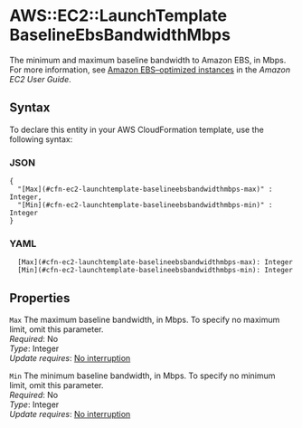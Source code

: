 # AWS::EC2::LaunchTemplate BaselineEbsBandwidthMbps<a name="aws-properties-ec2-launchtemplate-baselineebsbandwidthmbps"></a>

The minimum and maximum baseline bandwidth to Amazon EBS, in Mbps\. For more information, see [Amazon EBS–optimized instances](https://docs.aws.amazon.com/AWSEC2/latest/UserGuide/ebs-optimized.html) in the *Amazon EC2 User Guide*\.

## Syntax<a name="aws-properties-ec2-launchtemplate-baselineebsbandwidthmbps-syntax"></a>

To declare this entity in your AWS CloudFormation template, use the following syntax:

### JSON<a name="aws-properties-ec2-launchtemplate-baselineebsbandwidthmbps-syntax.json"></a>

```
{
  "[Max](#cfn-ec2-launchtemplate-baselineebsbandwidthmbps-max)" : Integer,
  "[Min](#cfn-ec2-launchtemplate-baselineebsbandwidthmbps-min)" : Integer
}
```

### YAML<a name="aws-properties-ec2-launchtemplate-baselineebsbandwidthmbps-syntax.yaml"></a>

```
  [Max](#cfn-ec2-launchtemplate-baselineebsbandwidthmbps-max): Integer
  [Min](#cfn-ec2-launchtemplate-baselineebsbandwidthmbps-min): Integer
```

## Properties<a name="aws-properties-ec2-launchtemplate-baselineebsbandwidthmbps-properties"></a>

`Max`  <a name="cfn-ec2-launchtemplate-baselineebsbandwidthmbps-max"></a>
The maximum baseline bandwidth, in Mbps\. To specify no maximum limit, omit this parameter\.  
*Required*: No  
*Type*: Integer  
*Update requires*: [No interruption](https://docs.aws.amazon.com/AWSCloudFormation/latest/UserGuide/using-cfn-updating-stacks-update-behaviors.html#update-no-interrupt)

`Min`  <a name="cfn-ec2-launchtemplate-baselineebsbandwidthmbps-min"></a>
The minimum baseline bandwidth, in Mbps\. To specify no minimum limit, omit this parameter\.  
*Required*: No  
*Type*: Integer  
*Update requires*: [No interruption](https://docs.aws.amazon.com/AWSCloudFormation/latest/UserGuide/using-cfn-updating-stacks-update-behaviors.html#update-no-interrupt)